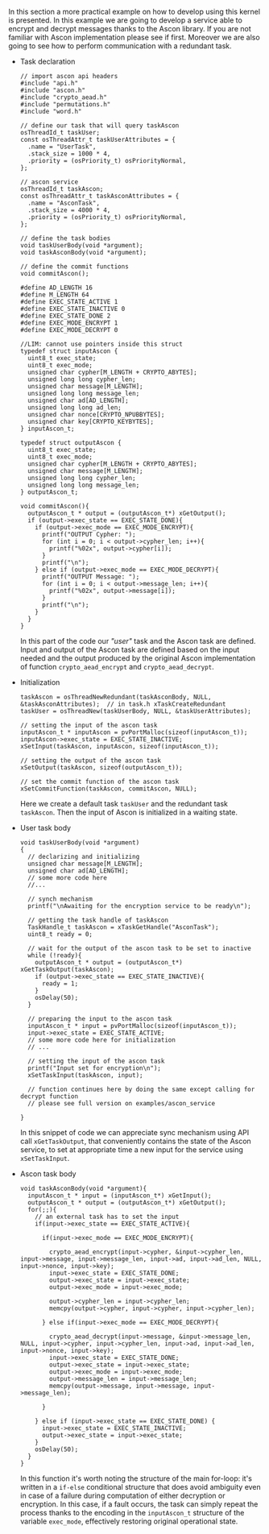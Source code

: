 In this section a more practical example on how to develop using this
kernel is presented. In this example we are going to develop a service
able to encrypt and decrypt messages thanks to the Ascon library. If you
are not familiar with Ascon implementation please see if first. Moreover we are also going to see how to
perform communication with a redundant task.

-   Task declaration

    ``` {.objectivec language="C"}
    // import ascon api headers
    #include "api.h"
    #include "ascon.h"
    #include "crypto_aead.h"
    #include "permutations.h"
    #include "word.h"

    // define our task that will query taskAscon
    osThreadId_t taskUser;
    const osThreadAttr_t taskUserAttributes = {
      .name = "UserTask",
      .stack_size = 1000 * 4,
      .priority = (osPriority_t) osPriorityNormal,
    };

    // ascon service
    osThreadId_t taskAscon;
    const osThreadAttr_t taskAsconAttributes = {
      .name = "AsconTask",
      .stack_size = 4000 * 4,
      .priority = (osPriority_t) osPriorityNormal,
    };

    // define the task bodies
    void taskUserBody(void *argument);
    void taskAsconBody(void *argument);

    // define the commit functions
    void commitAscon();

    #define AD_LENGTH 16
    #define M_LENGTH 64
    #define EXEC_STATE_ACTIVE 1
    #define EXEC_STATE_INACTIVE 0
    #define EXEC_STATE_DONE 2
    #define EXEC_MODE_ENCRYPT 1
    #define EXEC_MODE_DECRYPT 0

    //LIM: cannot use pointers inside this struct
    typedef struct inputAscon {
      uint8_t exec_state;
      uint8_t exec_mode;
      unsigned char cypher[M_LENGTH + CRYPTO_ABYTES];
      unsigned long long cypher_len;
      unsigned char message[M_LENGTH];
      unsigned long long message_len;
      unsigned char ad[AD_LENGTH];
      unsigned long long ad_len;
      unsigned char nonce[CRYPTO_NPUBBYTES];
      unsigned char key[CRYPTO_KEYBYTES];
    } inputAscon_t;

    typedef struct outputAscon {
      uint8_t exec_state;
      uint8_t exec_mode;
      unsigned char cypher[M_LENGTH + CRYPTO_ABYTES];
      unsigned char message[M_LENGTH];
      unsigned long long cypher_len;
      unsigned long long message_len;
    } outputAscon_t;

    void commitAscon(){
      outputAscon_t * output = (outputAscon_t*) xGetOutput();
      if (output->exec_state == EXEC_STATE_DONE){
        if (output->exec_mode == EXEC_MODE_ENCRYPT){
          printf("OUTPUT Cypher: ");
          for (int i = 0; i < output->cypher_len; i++){
            printf("%02x", output->cypher[i]);
          }
          printf("\n");
        } else if (output->exec_mode == EXEC_MODE_DECRYPT){
          printf("OUTPUT Message: ");
          for (int i = 0; i < output->message_len; i++){
            printf("%02x", output->message[i]);
          }
          printf("\n");
        }
      }
    }
    ```

    In this part of the code our *\"user\"* task and the Ascon task are
    defined. Input and output of the Ascon task are defined based on the
    input needed and the output produced by the original Ascon
    implementation of function `crypto_aead_encrypt` and
    `crypto_aead_decrypt`.

-   Initialization

    ``` {.objectivec language="C"}
    taskAscon = osThreadNewRedundant(taskAsconBody, NULL, &taskAsconAttributes);  // in task.h xTaskCreateRedundant
    taskUser = osThreadNew(taskUserBody, NULL, &taskUserAttributes); 

    // setting the input of the ascon task
    inputAscon_t * inputAscon = pvPortMalloc(sizeof(inputAscon_t));
    inputAscon->exec_state = EXEC_STATE_INACTIVE;
    xSetInput(taskAscon, inputAscon, sizeof(inputAscon_t));

    // setting the output of the ascon task
    xSetOutput(taskAscon, sizeof(outputAscon_t));

    // set the commit function of the ascon task
    xSetCommitFunction(taskAscon, commitAscon, NULL);
    ```

    Here we create a default task `taskUser` and the redundant task
    `taskAscon`. Then the input of Ascon is initialized in a waiting
    state.

-   User task body

    ``` {.objectivec language="C"}
    void taskUserBody(void *argument)
    {
      // declarizing and initializing
      unsigned char message[M_LENGTH];
      unsigned char ad[AD_LENGTH];
      // some more code here
      //...

      // synch mechanism
      printf("\nAwaiting for the encryption service to be ready\n");

      // getting the task handle of taskAscon
      TaskHandle_t taskAscon = xTaskGetHandle("AsconTask");
      uint8_t ready = 0;
      
      // wait for the output of the ascon task to be set to inactive
      while (!ready){
        outputAscon_t * output = (outputAscon_t*) xGetTaskOutput(taskAscon);
        if (output->exec_state == EXEC_STATE_INACTIVE){
          ready = 1;
        }
        osDelay(50);
      }

      // preparing the input to the ascon task
      inputAscon_t * input = pvPortMalloc(sizeof(inputAscon_t));
      input->exec_state = EXEC_STATE_ACTIVE;
      // some more code here for initialization
      // ...

      // setting the input of the ascon task
      printf("Input set for encryption\n");
      xSetTaskInput(taskAscon, input);

      // function continues here by doing the same except calling for decrypt function
      // please see full version on examples/ascon_service

    }
    ```

    In this snippet of code we can appreciate sync mechanism using API
    call `xGetTaskOutput`, that conveniently contains the state of the
    Ascon service, to set at appropriate time a new input for the
    service using `xSetTaskInput`.

-   Ascon task body

    ``` {.objectivec language="C"}
    void taskAsconBody(void *argument){
      inputAscon_t * input = (inputAscon_t*) xGetInput();
      outputAscon_t * output = (outputAscon_t*) xGetOutput();
      for(;;){
        // an external task has to set the input
        if(input->exec_state == EXEC_STATE_ACTIVE){

          if(input->exec_mode == EXEC_MODE_ENCRYPT){
            
            crypto_aead_encrypt(input->cypher, &input->cypher_len, input->message, input->message_len, input->ad, input->ad_len, NULL, input->nonce, input->key);
            input->exec_state = EXEC_STATE_DONE;
            output->exec_state = input->exec_state;
            output->exec_mode = input->exec_mode;

            output->cypher_len = input->cypher_len;
            memcpy(output->cypher, input->cypher, input->cypher_len);
            
          } else if(input->exec_mode == EXEC_MODE_DECRYPT){
            
            crypto_aead_decrypt(input->message, &input->message_len, NULL, input->cypher, input->cypher_len, input->ad, input->ad_len, input->nonce, input->key);
            input->exec_state = EXEC_STATE_DONE;
            output->exec_state = input->exec_state;
            output->exec_mode = input->exec_mode;
            output->message_len = input->message_len;
            memcpy(output->message, input->message, input->message_len);
          
          }

        } else if (input->exec_state == EXEC_STATE_DONE) {
          input->exec_state = EXEC_STATE_INACTIVE;
          output->exec_state = input->exec_state;
        }
        osDelay(50);
      }
    }
    ```

    In this function it's worth noting the structure of the main
    for-loop: it's written in a `if-else` conditional structure that
    does avoid ambiguity even in case of a failure during computation of
    either decryption or encryption. In this case, if a fault occurs,
    the task can simply repeat the process thanks to the encoding in the
    `inputAscon_t` structure of the variable `exec_mode`, effectively
    restoring original operational state.